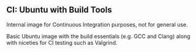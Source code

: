 CI: Ubuntu with Build Tools
---

Internal image for Continuous Integration purposes, not for general use.

Basic Ubuntu image with the build essentials (e.g. GCC and Clang) along with
niceties for CI testing such as Valgrind.

